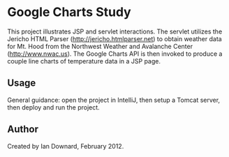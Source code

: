 Google Charts Study
===================

This project illustrates JSP and servlet interactions. The servlet utilizes the Jericho HTML Parser (http://jericho.htmlparser.net) to obtain weather data for Mt. Hood from the Northwest Weather and Avalanche Center (http://www.nwac.us). The Google Charts API is then invoked to produce a couple line charts of temperature data in a JSP page.


Usage
-----

General guidance: open the project in IntelliJ, then setup a Tomcat server, then deploy and run the project.


Author
------

Created by Ian Downard, February 2012.